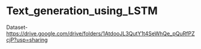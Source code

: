 # Text_generation_using_LSTM

Dataset- https://drive.google.com/drive/folders/1AtdooJL3QutY1t4SeWhQe_pQuRfPZcjP?usp=sharing
